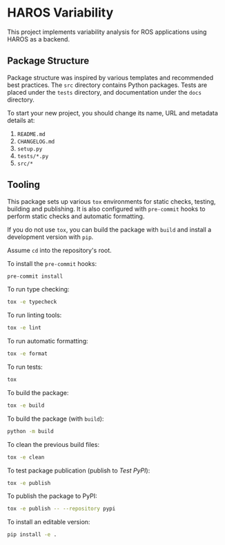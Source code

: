 # HAROS Variability

This project implements variability analysis for ROS applications using HAROS as a backend.

## Package Structure

Package structure was inspired by various templates and recommended best practices.
The `src` directory contains Python packages.
Tests are placed under the `tests` directory, and documentation under the `docs` directory.

To start your new project, you should change its name, URL and metadata details at:

1. `README.md`
2. `CHANGELOG.md`
3. `setup.py`
4. `tests/*.py`
5. `src/*`

## Tooling

This package sets up various `tox` environments for static checks, testing, building and publishing.
It is also configured with `pre-commit` hooks to perform static checks and automatic formatting.

If you do not use `tox`, you can build the package with `build` and install a development version with `pip`.

Assume `cd` into the repository's root.

To install the `pre-commit` hooks:

```bash
pre-commit install
```

To run type checking:

```bash
tox -e typecheck
```

To run linting tools:

```bash
tox -e lint
```

To run automatic formatting:

```bash
tox -e format
```

To run tests:

```bash
tox
```

To build the package:

```bash
tox -e build
```

To build the package (with `build`):

```bash
python -m build
```

To clean the previous build files:

```bash
tox -e clean
```

To test package publication (publish to *Test PyPI*):

```bash
tox -e publish
```

To publish the package to PyPI:

```bash
tox -e publish -- --repository pypi
```

To install an editable version:

```bash
pip install -e .
```
